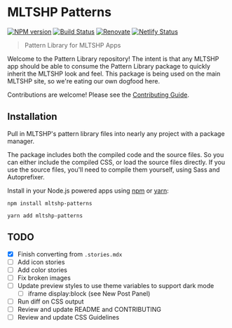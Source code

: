 # MLTSHP Patterns

[![NPM version](http://img.shields.io/npm/v/mltshp-patterns.svg)](https://www.npmjs.org/package/mltshp-patterns) [![Build Status](https://github.com/MLTSHP/mltshp-patterns/workflows/CI/badge.svg)](https://github.com/MLTSHP/mltshp-patterns/actions?query=workflow%3ACI) [![Renovate](https://img.shields.io/badge/renovate-enabled-brightgreen.svg)](https://renovatebot.com) [![Netlify Status](https://api.netlify.com/api/v1/badges/05495ee1-80f0-484c-b619-e34cc0d51a19/deploy-status)](https://app.netlify.com/sites/mltshp-patterns/deploys)

> Pattern Library for MLTSHP Apps

Welcome to the Pattern Library repository! The intent is that any MLTSHP app should be able to consume the Pattern Library package to quickly inherit the MLTSHP look and feel. This package is being used on the main MLTSHP site, so we're eating our own dogfood here.

Contributions are welcome! Please see the [Contributing Guide](CONTRIBUTING.md).

## Installation

Pull in MLTSHP's pattern library files into nearly any project with a package manager.

The package includes both the compiled code and the source files. So you can either include the compiled CSS, or load the source files directly. If you use the source files, you'll need to compile them yourself, using Sass and Autoprefixer.

Install in your Node.js powered apps using [npm](https://www.npmjs.com/package/mltshp-patterns) or [yarn](https://classic.yarnpkg.com/en/package/mltshp-patterns):

```
npm install mltshp-patterns
```

```
yarn add mltshp-patterns
```

## TODO

- [x] Finish converting from `.stories.mdx`
- [ ] Add icon stories
- [ ] Add color stories
- [ ] Fix broken images
- [ ] Update preview styles to use theme variables to support dark mode
  - [ ] iframe display:block (see New Post Panel)
- [ ] Run diff on CSS output
- [ ] Review and update README and CONTRIBUTING
- [ ] Review and update CSS Guidelines

